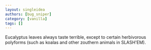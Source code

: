 ```yaml
---
layout: singleidea
authors: [bug_sniper]
category: [vanilla]
tags: []
---
```

Eucalyptus leaves always taste terrible, except to certain herbivorous polyforms (such as koalas and other zouthern animals in SLASH'EM).
